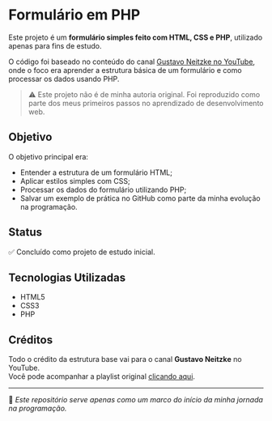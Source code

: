 # Formulário em PHP

Este projeto é um **formulário simples feito com HTML, CSS e PHP**, utilizado apenas para fins de estudo.

O código foi baseado no conteúdo do canal [Gustavo Neitzke no YouTube](https://youtube.com/playlist?list=PLSHNk_yA5fNjoIRNHV-3FprsN3NWPcnnK&si=AVd-sC9Aia-dz0hL), onde o foco era aprender a estrutura básica de um formulário e como processar os dados usando PHP.

> ⚠️ Este projeto não é de minha autoria original. Foi reproduzido como parte dos meus primeiros passos no aprendizado de desenvolvimento web.

## Objetivo

O objetivo principal era:

- Entender a estrutura de um formulário HTML;
- Aplicar estilos simples com CSS;
- Processar os dados do formulário utilizando PHP;
- Salvar um exemplo de prática no GitHub como parte da minha evolução na programação.

## Status

✅ Concluído como projeto de estudo inicial.

## Tecnologias Utilizadas

- HTML5
- CSS3
- PHP

## Créditos

Todo o crédito da estrutura base vai para o canal **Gustavo Neitzke** no YouTube.  
Você pode acompanhar a playlist original [clicando aqui](https://youtube.com/playlist?list=PLSHNk_yA5fNjoIRNHV-3FprsN3NWPcnnK&si=AVd-sC9Aia-dz0hL).

---

📌 _Este repositório serve apenas como um marco do início da minha jornada na programação._
